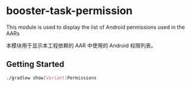 # booster-task-permission

This module is used to display the list of Android permissions used in the AARs

本模块用于显示本工程依赖的 AAR 中使用的 Android 权限列表。

## Getting Started

```bash
./gradlew show[Variant]Permissions
```

